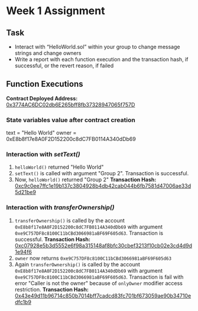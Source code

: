 # Week 1 Assignment

## Task
- Interact with “HelloWorld.sol” within your group to change message strings and change owners
- Write a report with each function execution and the transaction hash, if successful, or the revert reason, if failed

## Function Executions
**Contract Deployed Address:** [0x3774AC6DC02db6E265bff8fb37328947065f757D](https://goerli.etherscan.io/address/0x3774ac6dc02db6e265bff8fb37328947065f757d)

### State variables value after contract creation
text = "Hello World"
owner = 0xE8b8f17e8A0F2D152200c8dC7FB0114A340dDb69

### Interaction with ***setText()***
1. `helloWorld()` returned "Hello World"
2. `setText()` is called with argument "Group 2". Transaction is successful.
3. Now,  `helloWorld()` returned "Group 2"
**Transaction Hash:** [0xc9c0ee7ffc1e19b137c3804928b4db42cab044b6fb7581d47006ae33d5d21be9](https://goerli.etherscan.io/tx/0xc9c0ee7ffc1e19b137c3804928b4db42cab044b6fb7581d47006ae33d5d21be9)

### Interaction with ***transferOwnership()***
1. `transferOwnership()` is called by the account `0xE8b8f17e8A0F2D152200c8dC7FB0114A340dDb69` with argument `0xe9C757DF8c8100C11bCBd3066981aBF69F605d63`. Transaction is successful.
   **Transaction Hash:** [0xc07928e5b3d5552e6f98a315148af8bfc30cbef3213f10cb02e3cd4d9d1e94f6](https://goerli.etherscan.io/tx/0xc07928e5b3d5552e6f98a315148af8bfc30cbef3213f10cb02e3cd4d9d1e94f6)
2. `owner` now returns `0xe9C757DF8c8100C11bCBd3066981aBF69F605d63`
3. Again `transferOwnership()` is called by the account `0xE8b8f17e8A0F2D152200c8dC7FB0114A340dDb69` with argument `0xe9C757DF8c8100C11bCBd3066981aBF69F605d63`. Transaction is fail with error "Caller is not the owner" because of `onlyOwner` modifier access restriction.
   **Transaction Hash:** [0x43e49d11b96714c850b7014bff7cadcd83fc701bf673059ae90b34710edfc1b9](https://goerli.etherscan.io/tx/0x43e49d11b96714c850b7014bff7cadcd83fc701bf673059ae90b34710edfc1b9)